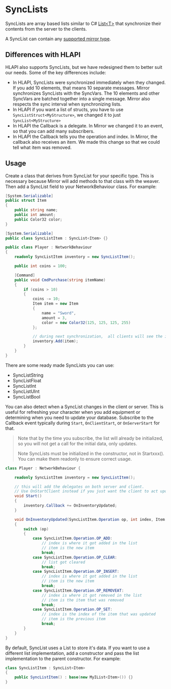 # SyncLists

SyncLists are array based lists similar to C\# [List\<T\>](https://docs.microsoft.com/en-us/dotnet/api/system.collections.generic.list-1?view=netframework-4.7.2) that synchronize their contents from the server to the clients.

A SyncList can contain any [supported mirror type](../DataTypes.md).

## Differences with HLAPI

HLAPI also supports SyncLists, but we have redesigned them to better suit our needs. Some of the key differences include:
-   In HLAPI, SyncLists were synchronized immediately when they changed. If you add 10 elements, that means 10 separate messages. Mirror synchronizes SyncLists with the SyncVars. The 10 elements and other SyncVars are batched together into a single message. Mirror also respects the sync interval when synchronizing lists.
-   In HLAPI if you want a list of structs, you have to use `SyncListStruct<MyStructure>`, we changed it to just `SyncList<MyStructure>`
-   In HLAPI the Callback is a delegate. In Mirror we changed it to an event, so that you can add many subscribers.
-   In HLAPI the Callback tells you the operation and index. In Mirror, the callback also receives an item. We made this change so that we could tell what item was removed.

## Usage

Create a class that derives from SyncList for your specific type. This is necessary because Mirror will add methods to that class with the weaver. Then add a SyncList field to your NetworkBehaviour class. For example:

```cs
[System.Serializable]
public struct Item
{
    public string name;
    public int amount;
    public Color32 color;
}

[System.Serializable]
public class SyncListItem : SyncList<Item> {}

public class Player : NetworkBehaviour
{
    readonly SyncListItem inventory = new SyncListItem();

    public int coins = 100;

    [Command]
    public void CmdPurchase(string itemName)
    {
        if (coins > 10)
        {
            coins -= 10;
            Item item = new Item
            {
                name = "Sword",
                amount = 3,
                color = new Color32(125, 125, 125, 255)
            };

            // during next synchronization,  all clients will see the item
            inventory.Add(item);
        }
    }
}
```

There are some ready made SyncLists you can use:
-   SyncListString
-   SyncListFloat
-   SyncListInt
-   SyncListUInt
-   SyncListBool

You can also detect when a SyncList changes in the client or server. This is useful for refreshing your character when you add equipment or determining when you need to update your database. Subscribe to the Callback event typically during `Start`, `OnClientStart`, or `OnServerStart` for that. 


> Note that by the time you subscribe, the list will already be initialized, so you will not get a call for the initial data, only updates.</p>
> Note SyncLists must be initialized in the constructor, not in Startxxx().  You can make them readonly to ensure correct usage.

```cs
class Player : NetworkBehaviour {

    readonly SyncListItem inventory = new SyncListItem();

    // this will add the delegates on both server and client.
    // Use OnStartClient instead if you just want the client to act upon updates
    void Start()
    {
        inventory.Callback += OnInventoryUpdated;
    }

    void OnInventoryUpdated(SyncListItem.Operation op, int index, Item oldItem, Item newItem)
    {
        switch (op)
        {
            case SyncListItem.Operation.OP_ADD:
                // index is where it got added in the list
                // item is the new item
                break;
            case SyncListItem.Operation.OP_CLEAR:
                // list got cleared
                break;
            case SyncListItem.Operation.OP_INSERT:
                // index is where it got added in the list
                // item is the new item
                break;
            case SyncListItem.Operation.OP_REMOVEAT:
                // index is where it got removed in the list
                // item is the item that was removed
                break;
            case SyncListItem.Operation.OP_SET:
                // index is the index of the item that was updated
                // item is the previous item
                break;
        }
    }
}
```

By default, SyncList uses a List to store it's data. If you want to use a different list implementation, add a constructor and pass the list implementation to the parent constructor. For example:

```cs
class SyncListItem : SyncList<Item>
{
    public SyncListItem() : base(new MyIList<Item>()) {}
}
```
